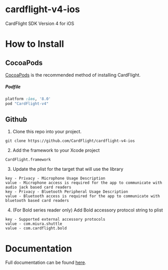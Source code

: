# cardflight-v4-ios
CardFlight SDK Version 4 for iOS

# How to Install

## CocoaPods

[CocoaPods](http://www.cocoapods.org/) is the recommended method of installing CardFlight.

##### Podfile

```ruby
platform :ios, '8.0'
pod "CardFlight-v4"
```

## Github

1. Clone this repo into your project.
```
git clone https://github.com/CardFlight/cardflight-v4-ios
```

2. Add the framework to your Xcode project
```
CardFlight.framework
```

3. Update the plist for the target that will use the library
```
key - Privacy - Microphone Usage Description
value - Microphone access is required for the app to communicate with audio jack based card readers
key - Privacy - Bluetooth Peripheral Usage Description
value - Bluetooth access is required for the app to communicate with bluetooth based card readers
```
4. (For Bold series reader only) Add Bold accessory protocol string to plist
```
key - Supported external accessory protocols
value - com.miura.shuttle
value - com.cardflight.bold
```


# Documentation

Full documentation can be found [here](http://docs.cardflight.com/sdk_documentation/).
